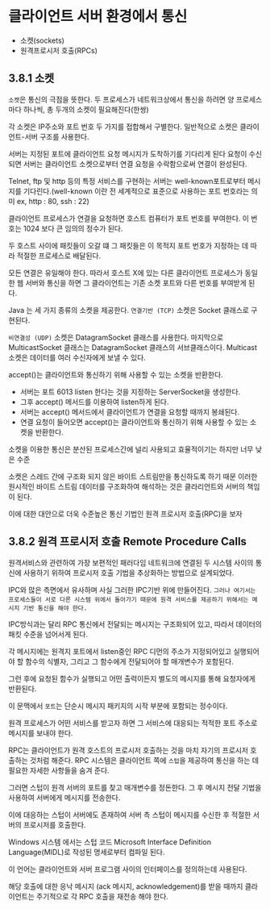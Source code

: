 # 클라이언트 서버 환경에서 통신

-   소켓(sockets)
-   원격프로시저 호출(RPCs)

## 3.8.1 소켓

`소켓`은 통신의 극점을 뜻한다. 두 프로세스가 네트워크상에서 통신을 하려면 양 프로세스마다 하나씩, 총 두개의 소켓이 필요해진다(한쌍)

각 소켓은 IP주소와 포트 번호 두 가지를 접합해서 구별한다. 일반적으로 소켓은 클라이언트-서버 구조를 사용한다.

서버는 지정된 포트에 클라이언트 요청 메시지가 도착하기를 기다리게 된다 요청이 수신되면 서버는 클라이언트 소켓으로부터 연결 요청을 수락함으로써 연결이 완성된다.

Telnet, ftp 및 http 등의 특정 서비스를 구현하는 서버는 well-known포트로부터 메시지를 기다린다.(well-known 이란 전 세계적으로 표준으로 사용하는 포트 번호라는 의미 ex, http : 80, ssh : 22)

클라이언트 프로세스가 연결을 요청하면 호스트 컴퓨터가 포트 번호를 부여한다. 이 번호는 1024 보다 큰 임의의 정수가 된다.

두 호스트 사이에 패킷들이 오갈 떄 그 패킷들은 이 목적지 포트 번호가 지정하는 데 따라 적절한 프로세스로 배달된다.

모든 연결은 유일해야 한다. 따라서 호스트 X에 있는 다른 클라이언트 프로세스가 동일한 웹 서버와 통신을 하면 그 클라이언트는 기존 소켓 포트와 다른 번호를 부여받게 된다.

Java 는 세 가지 종류의 소켓을 제공한다. `연결기반 (TCP)` 소켓은 Socket 클래스로 구현된다.

`비연결성 (UDP)` 소켓은 DatagramSocket 클래스를 사용한다. 마지막으로 MulticastSocket 클래스는 DatagramSocket 클래스의 서브클래스이다. Multicast 소켓은 데이터를 여러 수신자에게 보낼 수 있다.

accept()는 클라이언트와 통신하기 위해 사용할 수 있는 소켓을 반환한다.

-   서버는 포트 6013 listen 한다는 것을 지정하는 ServerSocket을 생성한다.
-   그후 accept() 메서드를 이용하여 listen하게 된다.
-   서버는 accept() 메서드에서 클라이언트가 연결을 요청할 때까지 봉쇄된다.
-   연결 요청이 들어오면 accept()는 클라이언트와 통신하기 위해 사용할 수 있는 소켓을 반환한다.

소켓을 이용한 통신은 분산된 프로세스간에 널리 사용되고 효율적이기는 하지만 너무 낮은 수준

소켓은 스레드 간에 구조화 되지 않은 바이트 스트림만을 통신하도록 하기 때문 이러한 원시적인 바이트 스트림 데이터를 구조화하여 해석하는 것은 클라리언트와 서버의 책임이 된다.

이에 대한 대안으로 더욱 수준높은 통신 기법인 원격 프로시저 호출(RPC)을 보자

## 3.8.2 원격 프로시저 호출 Remote Procedure Calls

원격서비스와 관련하여 가장 보편적인 패러다임 네트워크에 연결된 두 시스템 사이의 통신에 사용하기 위하여 프로시저 호출 기법을 추상화하는 방법으로 설계되었다.

IPC와 많은 측면에서 유사하며 사실 그러한 IPC기반 위에 만들어진다. `그러나 여기서는 프로세스들이 서로 다른 시스템 위에서 돌아가기 때문에 원격 서비스를 제공하기 위해서는 메시지 기반 통신을 해야 한다.`

IPC방식과는 달리 RPC 통신에서 전달되는 메시지는 구조화되어 있고, 따라서 데이터의 패킷 수준을 넘어서게 된다.

각 메시지에는 원격지 포트에서 listen중인 RPC 디먼의 주소가 지정되어있고 실행되어야 할 함수의 식별자, 그리고 그 함수에게 전달되어야 할 매개변수가 포함된다.

그런 후에 요청된 함수가 실행되고 어떤 출력이든지 별도의 메시지를 통해 요청자에게 반환된다.

이 문맥에서 `포트`는 단순시 메시지 패키지의 시작 부분에 포함되는 정수이다.

원격 프로세스가 어떤 서비스를 받고자 하면 그 서비스에 대응되는 적적한 포트 주소로 메시지를 보내야 한다.

RPC는 클라이언트가 원격 호스트의 프로시저 호출하는 것을 마치 자기의 프로시저 호출하는 것처럼 해준다. RPC 시스템은 클라이언트 쪽에 `스텁`을 제공하여 통신을 하는 데 필요한 자세한 사항들을 숨겨 준다.

그러면 스텁이 원격 서버의 포트를 찾고 매개변수를 정돈한다. 그 후 메시지 전달 기법을 사용하여 서버에게 메시지를 전송한다.

이에 대응하는 스텁이 서버에도 존재하여 서버 측 스텁이 메시지를 수신한 후 적절한 서버의 프로시저를 호출한다.

Windows 시스템 에서는 스텁 코드 Microsoft Interface Definition Language(MIDL)로 작성된 명세로부터 컴파일 된다.

이 언어는 클라이언트와 서버 프로그램 사이의 인터페이스를 정의하는데 사용된다.

해당 호출에 대한 응낙 메시지 (ack 메시지, acknowledgement)를 받을 때까지 클라이언트는 주기적으로 각 RPC 호출을 재전송 해야 한다.
